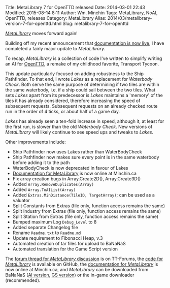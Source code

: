 Title: MetaLibrary 7 for OpenTTD released
Date: 2014-03-01 22:43
Modified: 2015-08-14 8:11
Author: Wm. Minchin
Tags: MetaLibrary, NoAI, OpenTTD, releases
Category: MetaLibrary
Alias: 2014/03/metalibrary-version-7-for-openttd.html
Slug: metalibrary-7-for-openttd

*[MetaLibrary](http://minchin.ca/openttd-metalibrary/)* moves forward again!

Building off my recent announcement that [documentation is now
live]({filename}20140201-metalibrary-documentation-live.md), I have completed a
fairly major update to *MetaLibrary*.

To recap, *MetaLibrary* is a collection of code I've written to simplify
writing an AI for [OpenTTD](http://www.openttd.org/), a remake of my childhood
favorite, Transport Tycoon.

<!-- read more -->

This update particularly focused on adding robustness to the Ship Pathfinder.
To that end, I wrote *Lakes* as a replacement for *Waterbody Check*. Both serve
the same purpose of determining if two tiles are within the same waterbody,
i.e. if a ship could sail between the two tiles. What sets *Lakes* apart from
its predecessor is *Lakes* maintains a 'memory' of the tiles it has already
considered, therefore increasing the speed of subsequent requests. Subsequent
requests on an already checked route run in the order of 4 ticks, or about half
of a game day.

*Lakes* has already seen a ten-fold increase in speed, although it, at least
for the first run, is slower than the old *Waterbody* *Check*. New versions of
*MetaLibrary* will likely continue to see speed ups and tweaks to *Lakes*.

Other improvements include:

- Ship Pathfinder now uses Lakes rather than WaterBodyCheck
- Ship Pathfinder now makes sure every point is in the same waterbody before
  adding it to the path
- WaterBodyCheck is now deprecated in favour of Lakes
- [Documentation for MetaLibrary](http://minchin.ca/openttd-metalibrary/) is
  now online at Minchin.ca
- Fix array creation bugs in Array.Create2D(), Array.Create3D()
- Added `Array.RemoveDuplicates(Array)`
- Added `Array.ToAIList(Array)`
- Added `Extras.MinDistance(TileID, TargetArray)`; can be used as a valuator
- Split Constants from Extras (file only, function access remains the same)
- Split Industry from Extras (file only, function access remains the same)
- Split Station from Extras (file only, function access remains the same)
- Bumped maximum Log `Debug_Level` to 8
- Added separate Changelog file
- Rename `Readme.txt` to `Readme.md`
- Update requirement to Fibonacci Heap, v.3
- Automated creation of tar files for upload to BaNaNaS
- Automated translation for the Game Script version

The [forum thread for *MetaLibrary*
discussion](http://www.tt-forums.net/viewtopic.php?f=65&t=57903) is on
TT-Forums, the [code for
*MetaLibrary*](https://github.com/MinchinWeb/openttd-metalibrary/) is available
on GitHub, the [documentation for
*MetaLibrary*](http://minchin.ca/openttd-metalibrary/) is now online at
Minchin.ca, and *MetaLibrary* can be downloaded from BaNaNaS ([AI
version](http://bananas.openttd.org/en/ailibrary/), [GS
version](http://bananas.openttd.org/en/gslibrary/)) or the in-game downloader
(recommended).
